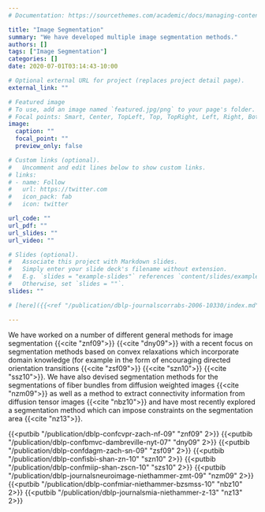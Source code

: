 ```yaml
---
# Documentation: https://sourcethemes.com/academic/docs/managing-content/

title: "Image Segmentation"
summary: "We have developed multiple image segmentation methods."
authors: []
tags: ["Image Segmentation"]
categories: []
date: 2020-07-01T03:14:43-10:00

# Optional external URL for project (replaces project detail page).
external_link: ""

# Featured image
# To use, add an image named `featured.jpg/png` to your page's folder.
# Focal points: Smart, Center, TopLeft, Top, TopRight, Left, Right, BottomLeft, Bottom, BottomRight.
image:
  caption: ""
  focal_point: ""
  preview_only: false

# Custom links (optional).
#   Uncomment and edit lines below to show custom links.
# links:
# - name: Follow
#   url: https://twitter.com
#   icon_pack: fab
#   icon: twitter

url_code: ""
url_pdf: ""
url_slides: ""
url_video: ""

# Slides (optional).
#   Associate this project with Markdown slides.
#   Simply enter your slide deck's filename without extension.
#   E.g. `slides = "example-slides"` references `content/slides/example-slides.md`.
#   Otherwise, set `slides = ""`.
slides: ""

# [here]({{<ref "/publication/dblp-journalscorrabs-2006-10330/index.md" >}})

---
```


We have worked on a number of different general methods for image segmentation {{<cite "znf09">}} {{<cite "dny09">}} with a recent focus on segmentation methods based on convex relaxations which incorporate domain knowledge (for example in the form of encouraging directed orientation transitions {{<cite "zsf09">}} {{<cite "szn10">}} {{<cite "ssz10">}}. We have also devised segmentation methods for the segmentations of fiber bundles from diffusion weighted images {{<cite "nzm09">}} as well as a method to extract connectivity information from diffusion tensor images {{<cite "nbz10">}} and have most recently explored a segmentation method which can impose constraints on the segmentation area {{<cite "nz13">}}.

{{<putbib "/publication/dblp-confcvpr-zach-nf-09" "znf09" 2>}}
{{<putbib "/publication/dblp-confbmvc-dambreville-nyt-07" "dny09" 2>}}
{{<putbib "/publication/dblp-confdagm-zach-sn-09" "zsf09" 2>}}
{{<putbib "/publication/dblp-confisbi-shan-zn-10" "szn10" 2>}}
{{<putbib "/publication/dblp-confmiip-shan-zscn-10" "szs10" 2>}}
{{<putbib "/publication/dblp-journalsneuroimage-niethammer-zmt-09" "nzm09" 2>}}
{{<putbib "/publication/dblp-confmiar-niethammer-bzsmss-10" "nbz10" 2>}}
{{<putbib "/publication/dblp-journalsmia-niethammer-z-13" "nz13" 2>}}
